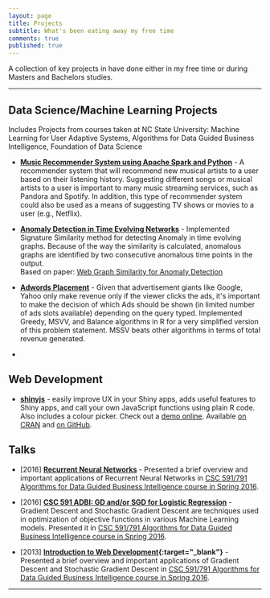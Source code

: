 ```yaml
---
layout: page
title: Projects
subtitle: What's been eating away my free time
comments: true
published: true
---
```


A collection of key projects in have done either in my free time or during Masters and Bachelors studies. 

---

## Data Science/Machine Learning Projects

Includes Projects from courses taken at NC State University: Machine Learning for User Adaptive Systems, Algorithms for Data Guided Business Intelligence, Foundation of Data Science

-  **[Music Recommender System using Apache Spark and Python](https://github.com/shahrajat/Data-Science/tree/master/music-recommender)** - A recommender system that will recommend new musical artists to a user based on their listening history. Suggesting different songs or musical artists to a user is important to many music streaming services, such as Pandora and Spotify. In addition, this type of recommender system could also be used as a means of suggesting TV shows or movies to a user (e.g., Netflix).

-  **[Anomaly Detection in Time Evolving Networks](https://github.com/shahrajat/Data-Science/tree/master/anomaly-detection)** - Implemented Signature Similarity method for detecting Anomaly in time evolving graphs.  Because of the way the similarity is calculated, anomalous graphs are identified by two consecutive anomalous time points in the output.<br/>
Based on paper: [Web Graph Similarity for Anomaly Detection](http://ilpubs.stanford.edu:8090/836/2/webgraph_similarity.pdf)

-  **[Adwords Placement](https://github.com/shahrajat/Data-Science/tree/master/adwords-placement)** - Given that advertisement giants like Google, Yahoo only make revenue only if the viewer clicks the ads, it's important to make the decision of which Ads should be shown (in limited number of ads slots available) depending on the query typed. Implemented Greedy, MSVV, and Balance algorithms in R for a very simplified version of this problem statement. MSSV beats other algorithms in terms of total revenue generated.

- 

## Web Development

- **[shinyjs](https://github.com/daattali/shinyjs)** -  easily improve UX in your Shiny apps, adds useful features to Shiny apps, and call your own JavaScript functions using plain R code.  Also includes a colour picker.  Check out a [demo online](http://daattali.com/shiny/shinyjs-demo/). Available [on CRAN](https://cran.r-project.org/package=shinyjs) and [on GitHub](https://github.com/daattali/shinyjs).

## Talks

- [2016] **[Recurrent Neural Networks](https://docs.google.com/presentation/d/1-Y3rc-Y1jryat7kkzpZStoprk2dc4fVnpmezkAcrv-c/pub?start=false&loop=false&delayms=10000&slide=id.g11048b17a6_0_51)** - Presented a brief overview and important applications of Recurrent Neural Networks in [CSC 591/791 Algorithms for Data Guided Business Intelligence course in Spring 2016](https://engineeringonline.ncsu.edu/onlinecourses/coursemarketing/SPR-2016/CSC591-791.html).

- [2016] **[CSC 591 ADBI: GD and/or SGD for Logistic Regression](https://docs.google.com/presentation/d/1ViSaw_DzYXfKMjt6JBoN1RbgIRVCkNj2q5XAG3wjPFU/pub?start=false&loop=false&delayms=10000)** - Gradient Descent and Stochastic Gradient Descent are techniques used in optimization of objective functions in various Machine Learning models. Presented it in [CSC 591/791 Algorithms for Data Guided Business Intelligence course in Spring 2016](https://engineeringonline.ncsu.edu/onlinecourses/coursemarketing/SPR-2016/CSC591-791.html).

- [2013] 
**[Introduction to Web Development](http://www.slideshare.net/rajatsshah/introduction-to-web-designing){:target="_blank"}** - Presented a brief overview and important applications of Gradient Descent and Stochastic Gradient Descent in [CSC 591/791 Algorithms for Data Guided Business Intelligence course in Spring 2016](https://engineeringonline.ncsu.edu/onlinecourses/coursemarketing/SPR-2016/CSC591-791.html).


---
